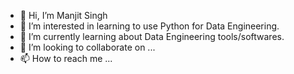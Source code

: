 - 👋 Hi, I’m Manjit Singh
- 👀 I’m interested in learning to use Python for Data Engineering.
- 🌱 I’m currently learning about Data Engineering tools/softwares.
- 💞️ I’m looking to collaborate on ...
- 📫 How to reach me ...

<!---
msinghlondon/msinghlondon is a ✨ special ✨ repository because its `README.md` (this file) appears on your GitHub profile.
You can click the Preview link to take a look at your changes.
--->
